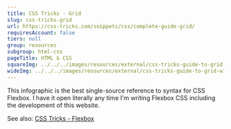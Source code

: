 ```yaml
---
title: CSS Tricks - Grid
slug: css-tricks-grid
url: https://css-tricks.com/snippets/css/complete-guide-grid/
requiresAccount: false
tiers: null
group: resources
subgroup: html-css
pageTitle: HTML & CSS
squareImg: ../../../images/resources/external/css-tricks-guide-to-grid-square.png
wideImg: ../../../images/resources/external/css-tricks-guide-to-grid-wide.png
---
```


This infographic is the best single-source reference to syntax for CSS Flexbox.  I have it open literally any time I'm writing Flexbox CSS including the development of this website.

See also: <a href="#css-tricks-flexbox">CSS Tricks - Flexbox</a>